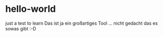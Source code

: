 # hello-world
just a test to learn
Das ist ja ein großartiges Tool ... nicht gedacht das es sowas gibt :-D
